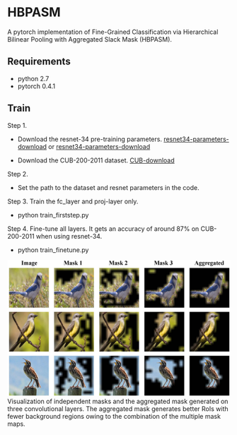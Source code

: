 # HBPASM
 A  pytorch implementation of Fine-Grained Classification via  Hierarchical Bilinear Pooling with Aggregated Slack Mask (HBPASM).


## Requirements
- python 2.7
- pytorch 0.4.1

## Train

Step 1. 
- Download the resnet-34 pre-training parameters.
[resnet34-parameters-download](https://pan.baidu.com/s/14KHkdAutkHLCdtsHu5VC7g)
or
[resnet34-parameters-download](https://download.pytorch.org/models/resnet34-333f7ec4.pth)


- Download the CUB-200-2011 dataset.
[CUB-download](http://www.vision.caltech.edu/visipedia-data/CUB-200-2011/CUB_200_2011.tgz)

Step 2. 
- Set the path to the dataset and resnet parameters in the code.

Step 3. Train the fc_layer and proj-layer only.
- python train_firststep.py

Step 4. Fine-tune all layers. It gets an accuracy of around 87% on CUB-200-2011 when using resnet-34.
- python train_finetune.py



![image](https://github.com/Ylexx/HBPASM/blob/master/bird_mask.jpg)
Visualization of independent masks and the aggregated mask generated on three convolutional layers. The aggregated mask generates better RoIs with fewer background regions owing to the combination of the multiple mask maps.
